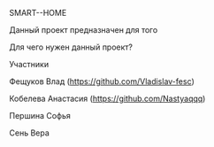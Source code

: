 SMART--HOME

Данный проект предназначен для того

Для чего нужен данный проект?

Участники

Фещуков Влад (https://github.com/Vladislav-fesc)

Кобелева Анастасия (https://github.com/Nastyaqqq)

Першина Софья 

Сень Вера
